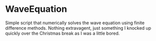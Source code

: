 # WaveEquation
Simple script that numerically solves the wave equation using finite difference methods. Nothing extravagent, just something I knocked up quickly over the Christmas break as I was a little bored. 



